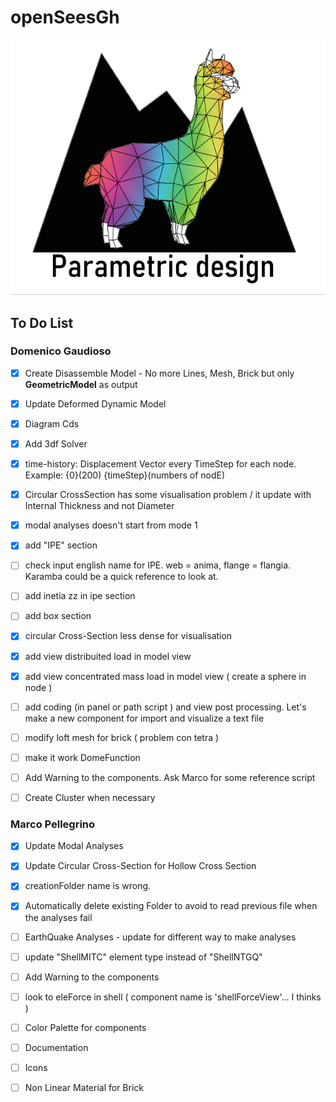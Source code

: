 # openSeesGh
![Screenshot](AlpacaLogo.PNG)
## To Do List

### Domenico Gaudioso

* [x] Create Disassemble Model - No more Lines, Mesh, Brick but only **GeometricModel** as output
* [x] Update Deformed Dynamic Model
* [x] Diagram Cds
* [x] Add 3df Solver
* [x] time-history: Displacement Vector every TimeStep for each node. Example: {0}(200)   {timeStep}(numbers of nodE)
* [x] Circular CrossSection has some visualisation problem / it update with Internal Thickness and not Diameter
* [x] modal analyses doesn't start from mode 1
* [x] add "IPE" section

* [ ] check input english name for IPE. web = anima, flange = flangia. Karamba could be a quick reference to look at.
* [ ] add inetia zz in ipe section
* [ ] add box section

* [x] circular Cross-Section less dense for visualisation
* [x] add view distribuited load in model view
* [x] add view concentrated mass load in model view ( create a sphere in node )
* [ ] add coding (in panel or path script ) and view post processing. Let's make a new component for import and visualize a text file
* [ ] modify loft mesh for brick ( problem con tetra )
* [ ] make it work DomeFunction
* [ ] Add Warning to the components. Ask Marco for some reference script
* [ ] Create Cluster when necessary



### Marco Pellegrino

* [x] Update Modal Analyses
* [x] Update Circular Cross-Section for Hollow Cross Section
* [x] creationFolder name is wrong. 
* [x] Automatically delete existing Folder to avoid to read previous file when the analyses fail

* [ ] EarthQuake Analyses - update for different way to make analyses
* [ ] update "ShellMITC" element type instead of "ShellNTGQ"
* [ ] Add Warning to the components
* [ ] look to eleForce in shell ( component name is 'shellForceView'... I thinks )

* [ ] Color Palette for components
* [ ] Documentation
* [ ] Icons


* [ ] Non Linear Material for Brick
